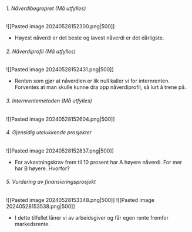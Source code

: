 ###### 1. Nåverdibegrepret (Må utfylles)
 ![[Pasted image 20240528152300.png|500]]
 - Høyest nåverdi er det beste og lavest nåverdi er det dårligste. 

###### 2. Nåverdiprofil (Må utfylles)
![[Pasted image 20240528152431.png|500]]
- Renten som gjør at nåverdien er lik null kaller vi for internrenten. Forventes at man skulle kunne dra opp nåverdiprofil, så lurt å trene på.

###### 3. Internrentemetoden (Må utfylles)
![[Pasted image 20240528152604.png|500]]
 
###### 4. Gjensidig utelukkende prosjekter
  ![[Pasted image 20240528152837.png|500]]
- For avkastningskrav frem til 10 prosent har A høyere nåverdi. For mer har B høyere. Hvorfor?

###### 5. Vurdering av finansieringsprosjekt
![[Pasted image 20240528153348.png|500]]
![[Pasted image 20240528153538.png|500]]
- I dette tilfellet låner vi av arbeidsgiver og får egen rente fremfor markedsrente. 